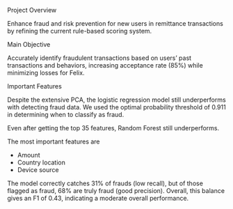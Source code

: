 Project Overview

Enhance fraud and risk prevention for new users in remittance transactions by refining the current rule-based scoring system.

Main Objective

Accurately identify fraudulent transactions based on users’ past transactions and behaviors, increasing acceptance rate (85%) while minimizing losses for Felix.

Important Features

Despite the extensive PCA, the logistic regression model still underperforms with detecting fraud data. We used the optimal probability threshold of 0.911 in determining when to classify as fraud. 

Even after getting the top 35 features, Random Forest still underperforms.

The most important features are
- Amount
- Country location
- Device source

The model correctly catches 31% of frauds (low recall), but of those flagged as fraud, 68% are truly fraud (good precision). Overall, this balance gives an F1 of 0.43, indicating a moderate overall performance.


